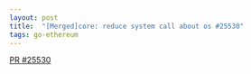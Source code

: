 ```yaml
---
layout: post
title:  "[Merged]core: reduce system call about os #25530"
tags: go-ethereum
---
```


[PR #25530](https://github.com/ethereum/go-ethereum/pull/25530)
